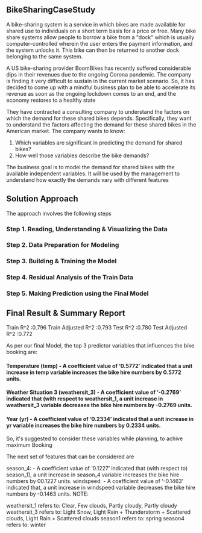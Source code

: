 ## BikeSharingCaseStudy

A bike-sharing system is a service in which bikes are made available for shared use to individuals on a short term basis for a price or free. Many bike share systems allow people to borrow a bike from a "dock" which is usually computer-controlled wherein the user enters the payment information, and the system unlocks it. This bike can then be returned to another dock belonging to the same system.

A US bike-sharing provider BoomBikes has recently suffered considerable dips in their revenues due to the ongoing Corona pandemic. The company is finding it very difficult to sustain in the current market scenario. So, it has decided to come up with a mindful business plan to be able to accelerate its revenue as soon as the ongoing lockdown comes to an end, and the economy restores to a healthy state

They have contracted a consulting company to understand the factors on which the demand for these shared bikes depends. Specifically, they want to understand the factors affecting the demand for these shared bikes in the American market. The company wants to know:

1) Which variables are significant in predicting the demand for shared bikes?
2) How well those variables describe the bike demands?

The business goal is to model the demand for shared bikes with the available independent variables. It will be used by the management to understand how exactly the demands vary with different features

## Solution Approach

The approach involves the following steps

### Step 1. Reading, Understanding & Visualizing the Data
### Step 2. Data Preparation for Modeling
### Step 3. Building & Training the Model
### Step 4. Residual Analysis of the Train Data
### Step 5. Making Prediction using the Final Model

## Final Result & Summary Report

Train R^2 :0.796
Train Adjusted R^2 :0.793
Test R^2 :0.780
Test Adjusted R^2 :0.772

As per our final Model, the top 3 predictor variables that influences the bike booking are:

#### Temperature (temp) - A coefficient value of ‘0.5772’ indicated that a unit increase in temp variable increases the bike hire numbers by 0.5772 units.
#### Weather Situation 3 (weathersit_3) - A coefficient value of ‘-0.2769’ indicated that (with respect to weathersit_1, a unit increase in weathersit_3 variable decreases the bike hire numbers by -0.2769 units.
#### Year (yr) - A coefficient value of ‘0.2334’ indicated that a unit increase in yr variable increases the bike hire numbers by 0.2334 units.
So, it's suggested to consider these variables while planning, to achive maximum Booking

The next set of features that can be considered are

season_4: - A coefficient value of ‘0.1227’ indicated that (with respect to) season_1), a unit increase in season_4 variable increases the bike hire numbers by 00.1227 units.
windspeed: - A coefficient value of ‘-0.1463’ indicated that, a unit increase in windspeed variable decreases the bike hire numbers by -0.1463 units.
NOTE:

weathersit_1 refers to: Clear, Few clouds, Partly cloudy, Partly cloudy
weathersit_3 refers to: Light Snow, Light Rain + Thunderstorm + Scattered clouds, Light Rain + Scattered clouds
season1 refers to: spring
season4 refers to: winter
